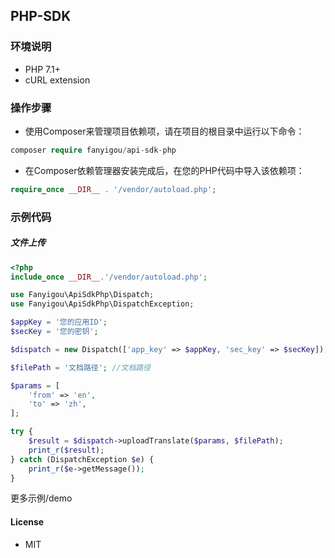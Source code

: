 ## PHP-SDK

### 环境说明
* PHP 7.1+
* cURL extension
### 操作步骤
* 使用Composer来管理项目依赖项，请在项目的根目录中运行以下命令：
```php
composer require fanyigou/api-sdk-php
```
* 在Composer依赖管理器安装完成后，在您的PHP代码中导入该依赖项：
```php
require_once __DIR__ . '/vendor/autoload.php';
```
### 示例代码
##### 文件上传
```php
<?php
include_once __DIR__.'/vendor/autoload.php';

use Fanyigou\ApiSdkPhp\Dispatch;
use Fanyigou\ApiSdkPhp\DispatchException;

$appKey = '您的应用ID';
$secKey = '您的密钥';

$dispatch = new Dispatch(['app_key' => $appKey, 'sec_key' => $secKey]);

$filePath = '文档路径'; //文档路径

$params = [
    'from' => 'en',
    'to' => 'zh',
];

try {
    $result = $dispatch->uploadTranslate($params, $filePath);
    print_r($result);
} catch (DispatchException $e) {
    print_r($e->getMessage());
}
```
更多示例/demo   

#### License
*  MIT